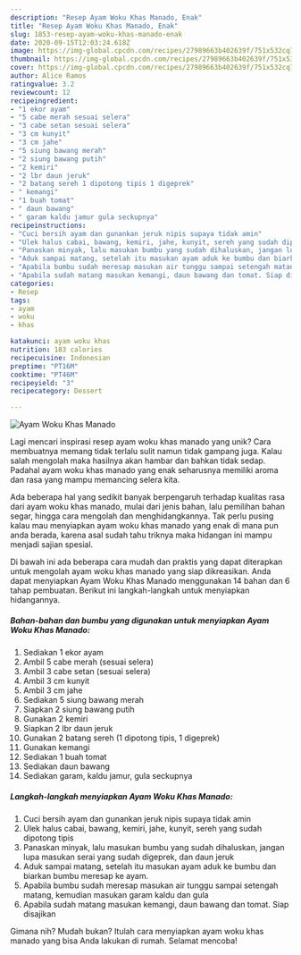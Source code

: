 ```yaml
---
description: "Resep Ayam Woku Khas Manado, Enak"
title: "Resep Ayam Woku Khas Manado, Enak"
slug: 1853-resep-ayam-woku-khas-manado-enak
date: 2020-09-15T12:03:24.618Z
image: https://img-global.cpcdn.com/recipes/27989663b402639f/751x532cq70/ayam-woku-khas-manado-foto-resep-utama.jpg
thumbnail: https://img-global.cpcdn.com/recipes/27989663b402639f/751x532cq70/ayam-woku-khas-manado-foto-resep-utama.jpg
cover: https://img-global.cpcdn.com/recipes/27989663b402639f/751x532cq70/ayam-woku-khas-manado-foto-resep-utama.jpg
author: Alice Ramos
ratingvalue: 3.2
reviewcount: 12
recipeingredient:
- "1 ekor ayam"
- "5 cabe merah sesuai selera"
- "3 cabe setan sesuai selera"
- "3 cm kunyit"
- "3 cm jahe"
- "5 siung bawang merah"
- "2 siung bawang putih"
- "2 kemiri"
- "2 lbr daun jeruk"
- "2 batang sereh 1 dipotong tipis 1 digeprek"
- " kemangi"
- "1 buah tomat"
- " daun bawang"
- " garam kaldu jamur gula seckupnya"
recipeinstructions:
- "Cuci bersih ayam dan gunankan jeruk nipis supaya tidak amin"
- "Ulek halus cabai, bawang, kemiri, jahe, kunyit, sereh yang sudah dipotong tipis"
- "Panaskan minyak, lalu masukan bumbu yang sudah dihaluskan, jangan lupa masukan serai yang sudah digeprek, dan daun jeruk"
- "Aduk sampai matang, setelah itu masukan ayam aduk ke bumbu dan biarkan bumbu meresap ke ayam."
- "Apabila bumbu sudah meresap masukan air tunggu sampai setengah matang, kemudian masukan garam kaldu dan gula"
- "Apabila sudah matang masukan kemangi, daun bawang dan tomat. Siap disajikan"
categories:
- Resep
tags:
- ayam
- woku
- khas

katakunci: ayam woku khas 
nutrition: 183 calories
recipecuisine: Indonesian
preptime: "PT16M"
cooktime: "PT46M"
recipeyield: "3"
recipecategory: Dessert

---
```



![Ayam Woku Khas Manado](https://img-global.cpcdn.com/recipes/27989663b402639f/751x532cq70/ayam-woku-khas-manado-foto-resep-utama.jpg)

Lagi mencari inspirasi resep ayam woku khas manado yang unik? Cara membuatnya memang tidak terlalu sulit namun tidak gampang juga. Kalau salah mengolah maka hasilnya akan hambar dan bahkan tidak sedap. Padahal ayam woku khas manado yang enak seharusnya memiliki aroma dan rasa yang mampu memancing selera kita.

Ada beberapa hal yang sedikit banyak berpengaruh terhadap kualitas rasa dari ayam woku khas manado, mulai dari jenis bahan, lalu pemilihan bahan segar, hingga cara mengolah dan menghidangkannya. Tak perlu pusing kalau mau menyiapkan ayam woku khas manado yang enak di mana pun anda berada, karena asal sudah tahu triknya maka hidangan ini mampu menjadi sajian spesial.




Di bawah ini ada beberapa cara mudah dan praktis yang dapat diterapkan untuk mengolah ayam woku khas manado yang siap dikreasikan. Anda dapat menyiapkan Ayam Woku Khas Manado menggunakan 14 bahan dan 6 tahap pembuatan. Berikut ini langkah-langkah untuk menyiapkan hidangannya.

<!--inarticleads1-->

##### Bahan-bahan dan bumbu yang digunakan untuk menyiapkan Ayam Woku Khas Manado:

1. Sediakan 1 ekor ayam
1. Ambil 5 cabe merah (sesuai selera)
1. Ambil 3 cabe setan (sesuai selera)
1. Ambil 3 cm kunyit
1. Ambil 3 cm jahe
1. Sediakan 5 siung bawang merah
1. Siapkan 2 siung bawang putih
1. Gunakan 2 kemiri
1. Siapkan 2 lbr daun jeruk
1. Gunakan 2 batang sereh (1 dipotong tipis, 1 digeprek)
1. Gunakan  kemangi
1. Sediakan 1 buah tomat
1. Sediakan  daun bawang
1. Sediakan  garam, kaldu jamur, gula seckupnya




<!--inarticleads2-->

##### Langkah-langkah menyiapkan Ayam Woku Khas Manado:

1. Cuci bersih ayam dan gunankan jeruk nipis supaya tidak amin
1. Ulek halus cabai, bawang, kemiri, jahe, kunyit, sereh yang sudah dipotong tipis
1. Panaskan minyak, lalu masukan bumbu yang sudah dihaluskan, jangan lupa masukan serai yang sudah digeprek, dan daun jeruk
1. Aduk sampai matang, setelah itu masukan ayam aduk ke bumbu dan biarkan bumbu meresap ke ayam.
1. Apabila bumbu sudah meresap masukan air tunggu sampai setengah matang, kemudian masukan garam kaldu dan gula
1. Apabila sudah matang masukan kemangi, daun bawang dan tomat. Siap disajikan




Gimana nih? Mudah bukan? Itulah cara menyiapkan ayam woku khas manado yang bisa Anda lakukan di rumah. Selamat mencoba!
